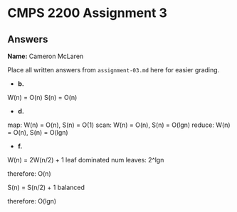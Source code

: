 # CMPS 2200 Assignment 3
## Answers

**Name:** Cameron McLaren


Place all written answers from `assignment-03.md` here for easier grading.


- **b.**

W(n) = O(n)
S(n) = O(n)


- **d.**

map: W(n) = O(n), S(n) = O(1)
scan: W(n) = O(n), S(n) = O(lgn)
reduce: W(n) = O(n), S(n) = O(lgn)


- **f.**

W(n) = 2W(n/2) + 1
leaf dominated
 num leaves: 2^lgn

therefore: O(n)

S(n) = S(n/2) + 1
balanced

therefore: O(lgn)